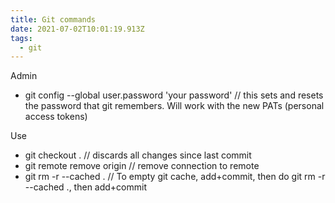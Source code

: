 ```yaml
---
title: Git commands
date: 2021-07-02T10:01:19.913Z
tags:
  - git
---
```


Admin

-   git config --global user.password 'your password' // this sets and resets the password that git remembers. Will work with the new PATs (personal access tokens)

Use
- git checkout . // discards all changes since last commit
- git remote remove origin // remove connection to remote
- git rm -r --cached . // To empty git cache, add+commit, then do git rm -r --cached ., then add+commit
